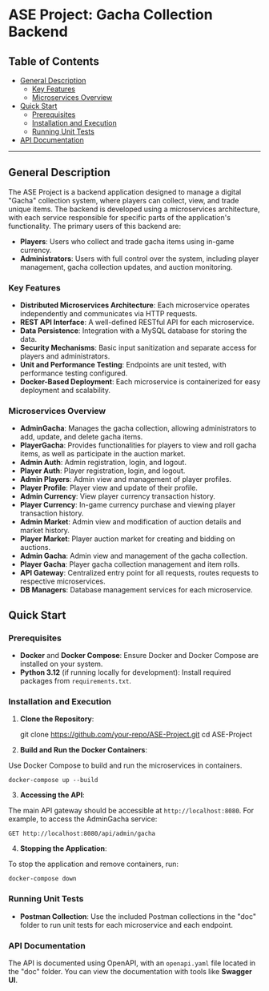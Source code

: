 # ASE Project: Gacha Collection Backend

## Table of Contents
- [General Description](#general-description)
  - [Key Features](#key-features)
  - [Microservices Overview](#microservices-overview)
- [Quick Start](#quick-start)
  - [Prerequisites](#prerequisites)
  - [Installation and Execution](#installation-and-execution)
  - [Running Unit Tests](#running-unit-tests)
- [API Documentation](#api-documentation)

---

## General Description

The ASE Project is a backend application designed to manage a digital "Gacha" collection system, where players can collect, view, and trade unique items. The backend is developed using a microservices architecture, with each service responsible for specific parts of the application's functionality.
The primary users of this backend are:

-   **Players**: Users who collect and trade gacha items using in-game currency.
-   **Administrators**: Users with full control over the system, including player management, gacha collection updates, and auction monitoring.

### Key Features

-   **Distributed Microservices Architecture**: Each microservice operates independently and communicates via HTTP requests.
-   **REST API Interface**: A well-defined RESTful API for each microservice.
-   **Data Persistence**: Integration with a MySQL database for storing the data.
-   **Security Mechanisms**: Basic input sanitization and separate access for players and administrators.
-   **Unit and Performance Testing**: Endpoints are unit tested, with performance testing configured.
-   **Docker-Based Deployment**: Each microservice is containerized for easy deployment and scalability.

### Microservices Overview

-   **AdminGacha**: Manages the gacha collection, allowing administrators to add, update, and delete gacha items.
-   **PlayerGacha**: Provides functionalities for players to view and roll gacha items, as well as participate in the auction market.
- **Admin Auth**: Admin registration, login, and logout.
- **Player Auth**: Player registration, login, and logout.
- **Admin Players**: Admin view and management of player profiles.
- **Player Profile**: Player view and update of their profile.
- **Admin Currency**: View player currency transaction history.
- **Player Currency**: In-game currency purchase and viewing player transaction history.
- **Admin Market**: Admin view and modification of auction details and market history.
- **Player Market**: Player auction market for creating and bidding on auctions.
- **Admin Gacha**: Admin view and management of the gacha collection.
- **Player Gacha**: Player gacha collection management and item rolls.
- **API Gateway**: Centralized entry point for all requests, routes requests to respective microservices.
- **DB Managers**: Database management services for each microservice.

## Quick Start

### Prerequisites

-   **Docker** and **Docker Compose**: Ensure Docker and Docker Compose are installed on your system.
-   **Python 3.12** (if running locally for development): Install required packages from `requirements.txt`.

### Installation and Execution

1.  **Clone the Repository**:

    git clone https://github.com/your-repo/ASE-Project.git
    cd ASE-Project
        
2.  **Build and Run the Docker Containers**:
    
   Use Docker Compose to build and run the microservices in containers.
    
    docker-compose up --build
    
3.  **Accessing the API**:
    
The main API gateway should be accessible at `http://localhost:8080`.
For example, to access the AdminGacha service:
        
`GET http://localhost:8080/api/admin/gacha` 
        
4.  **Stopping the Application**:
    
To stop the application and remove containers, run:

    docker-compose down
    
### Running Unit Tests

-   **Postman Collection**: Use the included Postman collections in the "doc" folder to run unit tests for each microservice and each endpoint.

### API Documentation

The API is documented using OpenAPI, with an `openapi.yaml` file located in the "doc" folder. You can view the documentation with tools like **Swagger UI**.
